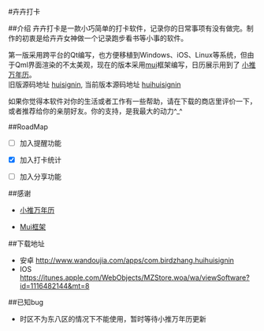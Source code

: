 #卉卉打卡

##介绍
卉卉打卡是一款小巧简单的打卡软件，记录你的日常事项有没有做完。制作的初衷是给卉卉女神做一个记录跑步看书等小事的软件。
	
第一版采用跨平台的Qt编写，也方便移植到Windows、iOS、Linux等系统，但由于Qml界面渲染的不太美观，现在的版本采用<a href="http://www.dcloud.io/mui.html">mui</a>框架编写，日历展示用到了
	<a href="https://github.com/zzyss86/LunarCalendar">小推万年历</a>。<br />
	旧版源码地址 <a href="http://github.com/0312birdzhang/huisignin">huisignin</a>,
	当前版本源码地址 <a href="http://github.com/0312birdzhang/huihuisignin">huihuisignin</a>

如果你觉得本软件对你的生活或者工作有一些帮助，请在下载的商店里评价一下，或者推荐给你的亲朋好友。你的支持，是我最大的动力^_^


##RoadMap

- [ ] 加入提醒功能

- [x] 加入打卡统计

- [ ] 加入分享功能


##感谢

* <a href="https://github.com/zzyss86/LunarCalendar">小推万年历</a>

* <a href="http://www.dcloud.io/mui.html">Mui框架</a>


##下载地址

* 安卓
	http://www.wandoujia.com/apps/com.birdzhang.huihuisignin
* IOS
	https://itunes.apple.com/WebObjects/MZStore.woa/wa/viewSoftware?id=1116482144&mt=8
	
##已知bug

* 时区不为东八区的情况下不能使用，暂时等待小推万年历更新